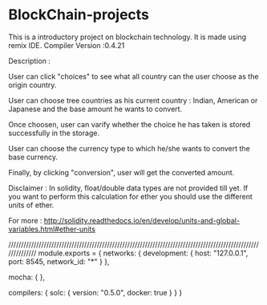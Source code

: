 # BlockChain-projects

This is a introductory project on blockchain technology. It is made using remix IDE. Compiler Version :0.4.21

Description :

User can click "choices" to see what all country can the user choose as the origin country.

User can choose tree countries as his current country : Indian, American or Japanese and the base amount he wants to convert.

Once choosen, user can varify whether the choice he has taken is stored successfully in the storage.

User can choose the currency type to which he/she wants to convert the base currency.

Finally, by clicking "conversion", user will get the converted amount.


Disclaimer : In solidity, float/double data types are not provided till yet. If you want to perform this calculation for ether you should use the different units of ether.

For more : http://solidity.readthedocs.io/en/develop/units-and-global-variables.html#ether-units

//////////////////////////////////////////////////////////////////////////////////////////////////////////////
module.exports = {
  networks: {
    development: {
      host: "127.0.0.1",
      port: 8545,
      network_id: "*"
    }
  },

  mocha: {
  },

  compilers: {
    solc: {
      version: "0.5.0",
      docker: true
    }
  }
}
